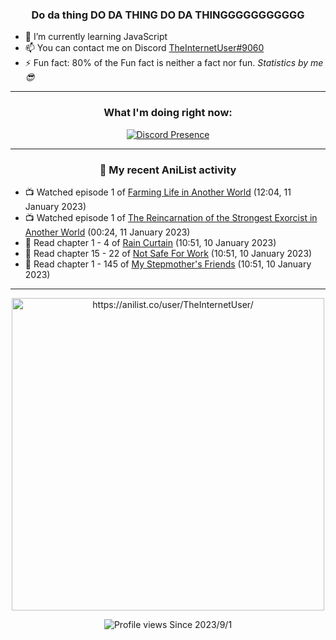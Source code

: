 <div align="center">

### Do da thing DO DA THING DO DA THINGGGGGGGGGGG
</div>

- 🌱 I’m currently learning JavaScript
- 📫 You can contact me on Discord [TheInternetUser#9060](https://discord.com/users/534117072796385300)
- ⚡ Fun fact: 80% of the Fun fact is neither a fact nor fun. _Statistics by me 😎_
<hr>

<div align="center">

### What I'm doing right now:
[![Discord Presence](https://lanyard.cnrad.dev/api/534117072796385300)](https://discord.com/users/534117072796385300)
<hr>
  
### 🌸 My recent AniList activity

</div>

<!-- ANILIST_ACTIVITY:start -->

-   📺 Watched episode 1 of [Farming Life in Another World](https://anilist.co/anime/146850) (12:04, 11 January 2023)
-   📺 Watched episode 1 of [The Reincarnation of the Strongest Exorcist in Another World](https://anilist.co/anime/144553) (00:24, 11 January 2023)
-   📖 Read chapter 1 - 4 of [Rain Curtain](https://anilist.co/manga/109327) (10:51, 10 January 2023)
-   📖 Read chapter 15 - 22 of [Not Safe For Work](https://anilist.co/manga/154190) (10:51, 10 January 2023)
-   📖 Read chapter 1 - 145 of [My Stepmother's Friends](https://anilist.co/manga/119648) (10:51, 10 January 2023)

<!-- ANILIST_ACTIVITY:end -->
<hr>

<div align="center">

<img width="500" alt="https://anilist.co/user/TheInternetUser/" src="https://img.anili.st/User/929966"/>

![Profile views](https://gpvc.arturio.dev/TheInternetUse7) Since 2023/9/1

</div>
